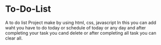 # To-Do-List
A to do list Project make by using html, css, javascript
In this you can add waht you have to do today or schedule of today or any day and after completing your task you cand delete or after completing all task you can clear all.
